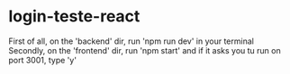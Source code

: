 # login-teste-react

First of all, on the 'backend' dir, run 'npm run dev' in your terminal
Secondly, on the 'frontend' dir, run 'npm start' and if it asks you tu run on port 3001, type 'y'
